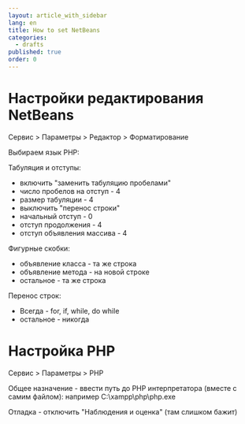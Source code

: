 ```yaml
---
layout: article_with_sidebar
lang: en
title: How to set NetBeans
categories:
  - drafts
published: true
order: 0
---
```




# Настройки редактирования NetBeans

Сервис > Параметры > Редактор > Форматирование

Выбираем язык PHP:

Табуляция и отступы:

*   включить "заменить табуляцию пробелами"
*   число пробелов на отступ - 4
*   размер табуляции - 4
*   выключить "перенос строки"
*   начальный отступ - 0
*   отступ продолжения - 4
*   отступ объявления массива - 4

Фигурные скобки:

*   объявление класса - та же строка
*   объявление метода - на новой строке
*   остальное - та же строка

Перенос строк:

*   Всегда - for, if, while, do while
*   остальное - никогда

# Настройка PHP

Сервис > Параметры > PHP

Общее назначение - ввести путь до PHP интерпретатора (вместе с самим файлом): например C:\xampp\php\php.exe

Отладка - отключить "Наблюдения и оценка" (там слишком бажит)
